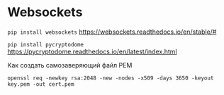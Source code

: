 # Websockets
`pip install websockets`
https://websockets.readthedocs.io/en/stable/#

`pip install pycryptodome`
https://pycryptodome.readthedocs.io/en/latest/index.html

Как создать самозаверяющий файл PEM

`openssl req -newkey rsa:2048 -new -nodes -x509 -days 3650 -keyout key.pem -out cert.pem`
